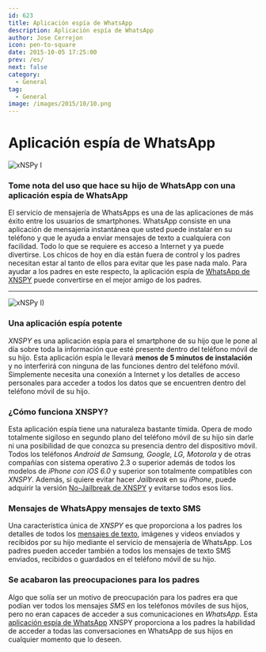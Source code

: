 ```yaml
---
id: 623
title: Aplicación espía de WhatsApp
description: Aplicación espía de WhatsApp
author: Jose Cerrejon
icon: pen-to-square
date: 2015-10-05 17:25:00
prev: /es/
next: false
category:
  - General
tag:
  - General
image: /images/2015/10/10.png
---
```


# Aplicación espía de WhatsApp

![xNSPy I](/images/2015/10/10.png)

### Tome nota del uso que hace su hijo de WhatsApp con una aplicación espía de WhatsApp

El servicio de mensajería de WhatsApps es una de las aplicaciones de más éxito entre los usuarios de smartphones. WhatsApp consiste en una aplicación de mensajería instantánea que usted puede instalar en su teléfono y que le ayuda a enviar mensajes de texto a cualquiera con facilidad. Todo lo que se requiere es acceso a Internet y ya puede divertirse. Los chicos de hoy en día están fuera de control y los padres necesitan estar al tanto de ellos para evitar que les pase nada malo. Para ayudar a los padres en este respecto, la aplicación espía de [WhatsApp de XNSPY](http://xnspy.com/es/features/whats-app.html) puede convertirse en el mejor amigo de los padres.

- - -
![xNSPy I)](/images/2015/10/09.png)

### Una aplicación espía potente

*XNSPY* es una aplicación espía para el smartphone de su hijo que le pone al día sobre toda la información que esté presente dentro del teléfono móvil de su hijo. Esta aplicación espía le llevará **menos de 5 minutos de instalación** y no interferirá con ninguna de las funciones dentro del teléfono móvil. Simplemente necesita una conexión a Internet y los detalles de acceso personales para acceder a todos los datos que se encuentren dentro del teléfono móvil de su hijo. 

### ¿Cómo funciona XNSPY?

Esta aplicación espía tiene una naturaleza bastante tímida. Opera de modo totalmente sigiloso en segundo plano del teléfono móvil de su hijo sin darle ni una posibilidad de que conozca su presencia dentro del dispositivo móvil. Todos los teléfonos *Android de Samsung, Google, LG, Motorola* y de otras compañías con sistema operativo 2.3 o superior además de todos los modelos de *iPhone con iOS 6.0* y superior son totalmente compatibles con *XNSPY*. Además, si quiere evitar hacer *Jailbreak* en su *iPhone*, puede adquirir la versión [No-Jailbreak de XNSPY](http://xnspy.com/es/iphone-spy.html#icloud_feature) y evitarse todos esos líos.

### Mensajes de WhatsAppy mensajes de texto SMS

Una característica única de *XNSPY* es que proporciona a los padres los detalles de todos los [mensajes de texto](http://xnspy.com/es/features/sms.html), imágenes y videos enviados y recibidos por su hijo mediante el servicio de mensajería de WhatsApp. Los padres pueden acceder también a todos los mensajes de texto SMS enviados, recibidos o guardados en el teléfono móvil de su hijo. 

### Se acabaron las preocupaciones para los padres

Algo que solía ser un motivo de preocupación para los padres era que podían ver todos los mensajes *SMS* en los teléfonos móviles de sus hijos, pero no eran capaces de acceder a sus comunicaciones en *WhatsApp*. Esta [aplicación espía de WhatsApp](http://xnspy.com/es/features/whats-app.html) XNSPY proporciona a los padres la habilidad de acceder a todas las conversaciones en WhatsApp de sus hijos en cualquier momento que lo deseen. 